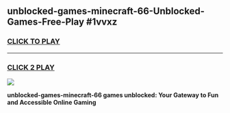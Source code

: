 
## unblocked-games-minecraft-66-Unblocked-Games-Free-Play #1vvxz
<h3>
<a href="https://us.freeplayer.one?title=unblocked-games-minecraft-66&ref=9M">CLICK TO PLAY</a></h3>
<hr>

<h3>
<a href="https://us.freeplayer.one?title=unblocked-games-minecraft-66&ref=9M">CLICK 2 PLAY</a>
  
</h3>

<a href="https://us.freeplayer.one?title=unblocked-games-minecraft-66&ref=9M"><img src="https://clearcache.store/games.png"></a>


**unblocked-games-minecraft-66 games unblocked: Your Gateway to Fun and Accessible Online Gaming**
